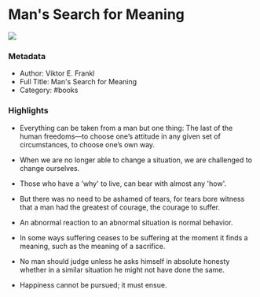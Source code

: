 # Man's Search for Meaning

![](https://images-na.ssl-images-amazon.com/images/I/51hvxKR0FWL._SL200_.jpg)

### Metadata
 
- Author: Viktor E. Frankl
- Full Title: Man's Search for Meaning
- Category: #books

### Highlights

- Everything can be taken from a man but one thing: The last of the human freedoms—to choose one’s attitude in any given set of circumstances, to choose one’s own way.

- When we are no longer able to change a situation, we are challenged to change ourselves.

- Those who have a 'why' to live, can bear with almost any 'how'.

- But there was no need to be ashamed of tears, for tears bore witness that a man had the greatest of courage, the courage to suffer.

- An abnormal reaction to an abnormal situation is normal behavior.

- In some ways suffering ceases to be suffering at the moment it finds a meaning, such as the meaning of a sacrifice.

- No man should judge unless he asks himself in absolute honesty whether in a similar situation he might not have done the same.

- Happiness cannot be pursued; it must ensue.
